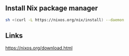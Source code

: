 ## Install Nix package manager

```sh
sh <(curl -L https://nixos.org/nix/install) --daemon
```

## Links

https://nixos.org/download.html
